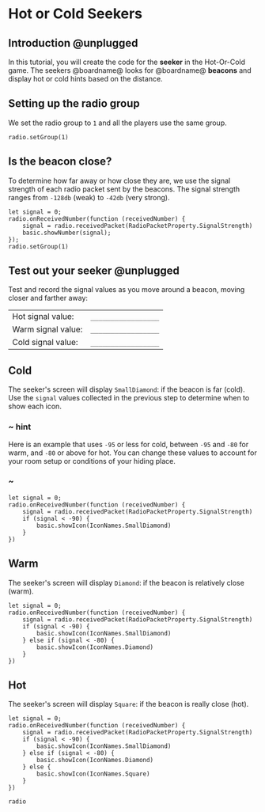 # Hot or Cold Seekers

## Introduction @unplugged

In this tutorial, you will create the code for the **seeker**
in the Hot-Or-Cold game. The seekers @boardname@ looks for @boardname@ **beacons** and display hot or cold hints
based on the distance.

## Setting up the radio group

We set the radio group to ``1`` and all the players use the same group.

```blocks
radio.setGroup(1)
```

## Is the beacon close?

To determine how far away or how close they are, we use the signal strength of each radio packet sent by the beacons. The signal strength ranges from ``-128db`` (weak) to ``-42db`` (very strong). 

```blocks
let signal = 0;
radio.onReceivedNumber(function (receivedNumber) {
    signal = radio.receivedPacket(RadioPacketProperty.SignalStrength)
    basic.showNumber(signal);
});
radio.setGroup(1)
```

## Test out your seeker @unplugged

Test and record the signal values as you move around a beacon, moving closer and farther away:

| | |
|-|-|
| Hot signal value: | ``_________________`` |
| Warm signal value: | ``_________________`` |
| Cold signal value: | ``_________________`` |

## Cold

The seeker's screen will display ``SmallDiamond``: if the beacon is far (cold). Use the ``signal`` values collected in the previous step to determine when to show each icon.

### ~ hint
Here is an example that uses ``-95`` or less for cold, between ``-95`` and ``-80`` for warm, and ``-80`` or above for hot. You can change these values to account for your room setup or conditions of your hiding place.

### ~

```blocks
let signal = 0;
radio.onReceivedNumber(function (receivedNumber) {
    signal = radio.receivedPacket(RadioPacketProperty.SignalStrength)
    if (signal < -90) {
        basic.showIcon(IconNames.SmallDiamond)
    }
})
```

## Warm

The seeker's screen will display ``Diamond``: if the beacon is relatively close (warm).

```blocks
let signal = 0;
radio.onReceivedNumber(function (receivedNumber) {
    signal = radio.receivedPacket(RadioPacketProperty.SignalStrength)
    if (signal < -90) {
        basic.showIcon(IconNames.SmallDiamond)
    } else if (signal < -80) {
        basic.showIcon(IconNames.Diamond)
    }
})
```

## Hot

The seeker's screen will display ``Square``: if the beacon is really close (hot).

```blocks
let signal = 0;
radio.onReceivedNumber(function (receivedNumber) {
    signal = radio.receivedPacket(RadioPacketProperty.SignalStrength)
    if (signal < -90) {
        basic.showIcon(IconNames.SmallDiamond)
    } else if (signal < -80) {
        basic.showIcon(IconNames.Diamond)
    } else {
        basic.showIcon(IconNames.Square)
    }
})
```

```package
radio
```
